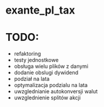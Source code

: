 # exante_pl_tax

# TODO:
- refaktoring
- testy jednostkowe
- obsługa wielu plików z danymi
- dodanie obslugi dywidend
- podział na lata
- optymalizacja podzialu na lata
- uwzglednianie autokonversji walut
- uwzglednienie splitów akcji